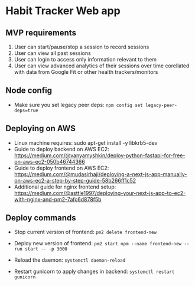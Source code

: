 # Habit Tracker Web app
## MVP requirements
1. User can start/pause/stop a session to record sessions
2. User can view all past sessions
3. User can login to access only information relevant to them
4. User can view advanced analytics of their sessions over time corellated with data from Google Fit or other health trackers/monitors

## Node config
- Make sure you set legacy peer deps: `npm config set legacy-peer-deps=true`

## Deploying on AWS
- Linux machine requires: sudo apt-get install -y libkrb5-dev
- Guide to deploy backend on AWS EC2: https://medium.com/@vanyamyshkin/deploy-python-fastapi-for-free-on-aws-ec2-050b46744366
- Guide to deploy frontend on AWS EC2: https://medium.com/@mudasirhaji/deploying-a-next-js-app-manually-on-aws-ec2-a-step-by-step-guide-58b266ff1c52
- Additional guide for nginx frontend setup: https://medium.com/@asttle1997/deploying-your-next-js-app-to-ec2-with-nginx-and-pm2-7afc6d878f5b

## Deploy commands
- Stop current version of frontend: `pm2 delete frontend-new`
- Deploy new version of frontend: `pm2 start npm --name frontend-new -- run start -- -p 3000`

- Reload the daemon: `systemctl daemon-reload`
- Restart gunicorn to apply changes in backend: `systemctl restart gunicorn`

